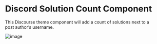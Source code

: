 # Discord Solution Count Component

This Discourse theme component will add a count of solutions next to a post author’s username.

![image](https://github.com/frangio/discourse-solution-count/assets/481465/e9fcd454-a5fe-4329-acbc-338df3cb089f)
